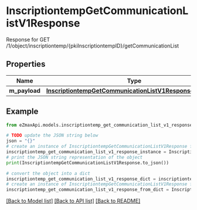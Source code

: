 # InscriptiontempGetCommunicationListV1Response

Response for GET /1/object/inscriptiontemp/{pkiInscriptiontempID}/getCommunicationList

## Properties

Name | Type | Description | Notes
------------ | ------------- | ------------- | -------------
**m_payload** | [**InscriptiontempGetCommunicationListV1ResponseMPayload**](InscriptiontempGetCommunicationListV1ResponseMPayload.md) |  | 

## Example

```python
from eZmaxApi.models.inscriptiontemp_get_communication_list_v1_response import InscriptiontempGetCommunicationListV1Response

# TODO update the JSON string below
json = "{}"
# create an instance of InscriptiontempGetCommunicationListV1Response from a JSON string
inscriptiontemp_get_communication_list_v1_response_instance = InscriptiontempGetCommunicationListV1Response.from_json(json)
# print the JSON string representation of the object
print(InscriptiontempGetCommunicationListV1Response.to_json())

# convert the object into a dict
inscriptiontemp_get_communication_list_v1_response_dict = inscriptiontemp_get_communication_list_v1_response_instance.to_dict()
# create an instance of InscriptiontempGetCommunicationListV1Response from a dict
inscriptiontemp_get_communication_list_v1_response_from_dict = InscriptiontempGetCommunicationListV1Response.from_dict(inscriptiontemp_get_communication_list_v1_response_dict)
```
[[Back to Model list]](../README.md#documentation-for-models) [[Back to API list]](../README.md#documentation-for-api-endpoints) [[Back to README]](../README.md)


